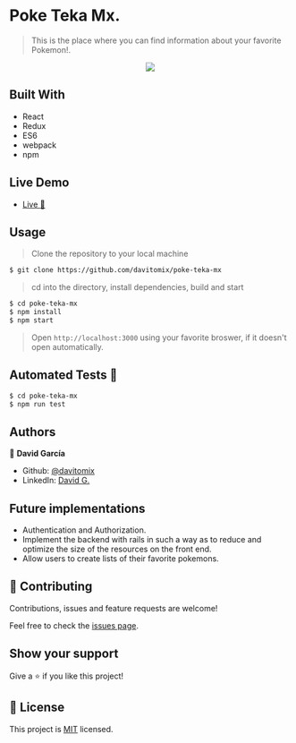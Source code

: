 # Poke Teka Mx.

> This is the place where you can find information about your favorite Pokemon!.

<p align="center">
  <img src="./poke-teka-maain.gif">
</p>

## Built With

- React
- Redux
- ES6
- webpack
- npm

## Live Demo

- [Live :rocket:](https://poke-teka-mx.netlify.app/)

## Usage

> Clone the repository to your local machine

```sh
$ git clone https://github.com/davitomix/poke-teka-mx
```

> cd into the directory, install dependencies, build and start

```sh
$ cd poke-teka-mx
$ npm install
$ npm start
```

> Open `http://localhost:3000` using your favorite broswer, if it doesn't open automatically.

## Automated Tests :space_invader:

```sh
$ cd poke-teka-mx
$ npm run test
```

## Authors

👤 **David García**

- Github: [@davitomix](https://github.com/davitomix)
- LinkedIn: [David G.](https://linkedin.com/linkedinhandle)

## Future implementations

- Authentication and Authorization.
- Implement the backend with rails in such a way as to reduce and optimize the size of the resources on the front end.
- Allow users to create lists of their favorite pokemons.

## 🤝 Contributing

Contributions, issues and feature requests are welcome!

Feel free to check the [issues page](issues/).

## Show your support

Give a ⭐️ if you like this project!

## 📝 License

This project is [MIT](lic.url) licensed.
